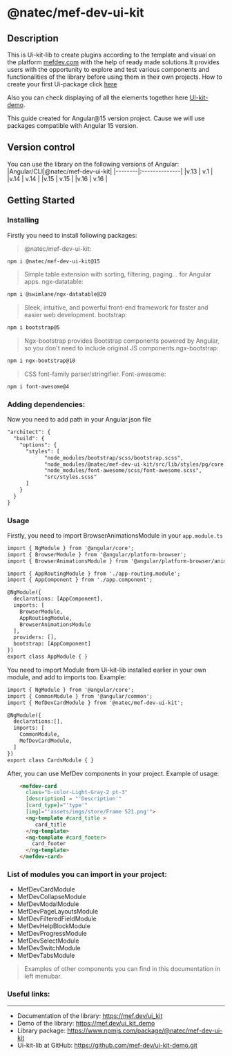 # @natec/mef-dev-ui-kit

## Description
This is Ui-kit-lib to create plugins according to the template and visual on the platform [mefdev.com](https://preview.mef.dev/) with the help of ready made solutions.It provides users with the opportunity to explore and test various components and functionalities of the library before using them in their own projects.
How to create your first Ui-package click [here](https://mef.dev/dev_guides/first_ui_plugin.md)

Also you can check displaying of all the elements together here [UI-kit-demo](https://mef.dev/ui_kit_demo).

This guide created for Angular@15 version project. Cause we will use packages compatible with Angular 15 version.

## Version control
You can use the library on the following versions of Angular:
|Angular/CLI|@natec/mef-dev-ui-kit|
|--------|:--------------|
|v.13    |     v.1   |
|v.14    |     v.14  |
|v.15    |     v.15  |
|v.16    |     v.16  |

## Getting Started
### Installing
  Firstly you need to install following packages:

  > @natec/mef-dev-ui-kit: 
  ```sh
  npm i @natec/mef-dev-ui-kit@15
  ```

  > Simple table extension with sorting, filtering, paging... for Angular apps. ngx-datatable: 
  ```sh
  npm i @swimlane/ngx-datatable@20
  ```

  > Sleek, intuitive, and powerful front-end framework for faster and easier web development. bootstrap:
  ```sh
  npm i bootstrap@5
  ```

  > Ngx-bootstrap provides Bootstrap components powered by Angular, so you don't need to include original JS components.ngx-bootstrap:
  ```sh
  npm i ngx-bootstrap@10
   ```

  > CSS font-family parser/stringifier. Font-awesome:
  ```sh
  npm i font-awesome@4
  ```    
### Adding dependencies:
  Now you need to add path in your Angular.json file
    
  ```html
  "architect": {
    "build": {
      "options": {
        "styles": [
              "node_modules/bootstrap/scss/bootstrap.scss",
              "node_modules/@natec/mef-dev-ui-kit/src/lib/styles/pg/core.scss",
              "node_modules/font-awesome/scss/font-awesome.scss",
              "src/styles.scss"
        ]
      }
    }
  }
  ```
### Usage
Firstly, you need to import BrowserAnimationsModule in your `app.module.ts`
```html
import { NgModule } from '@angular/core';
import { BrowserModule } from '@angular/platform-browser';
import { BrowserAnimationsModule } from '@angular/platform-browser/animations';

import { AppRoutingModule } from './app-routing.module';
import { AppComponent } from './app.component';

@NgModule({
  declarations: [AppComponent],
  imports: [
    BrowserModule,
    AppRoutingModule,
    BrowserAnimationsModule
  ],
  providers: [],
  bootstrap: [AppComponent]
})
export class AppModule { }
```

You need to import Module from Ui-kit-lib installed earlier in your own module, and add to imports too.
Example:
```html 
import { NgModule } from '@angular/core';
import { CommonModule } from '@angular/common';
import { MefDevCardModule } from '@natec/mef-dev-ui-kit';

@NgModule({
  declarations:[],
  imports: [
    CommonModule,
    MefDevCardModule,
  ]
})
export class CardsModule { }
```

After, you can use MefDev components in your project. Example of usage:
```html
    <mefdev-card 
      class="b-color-Light-Gray-2 pt-3"
      [description] = "'Description'"
      [card_type]="'type'"
      [img]="'assets/imgs/store/Frame 521.png'">
      <ng-template #card_title >
         card_title
      </ng-template>
      <ng-template #card_footer>
        card_footer
      </ng-template>
    </mefdev-card>
```

### List of modules you can import in your project:
* MefDevCardModule
* MefDevCollapseModule
* MefDevModalModule
* MefDevPageLayoutsModule
* MefDevFilteredFieldModule
* MefDevHelpBlockModule
* MefDevProgressModule
* MefDevSelectModule
* MefDevSwitchModule
* MefDevTabsModule

> Examples of other components you can find in this documentation in left menubar.
  
### Useful links:   
___
   * Documentation of the library: https://mef.dev/ui_kit
   * Demo of the library: https://mef.dev/ui_kit_demo
   * Library package: https://www.npmjs.com/package/@natec/mef-dev-ui-kit
   * Ui-kit-lib at GitHub: https://github.com/mef-dev/ui-kit-demo.git